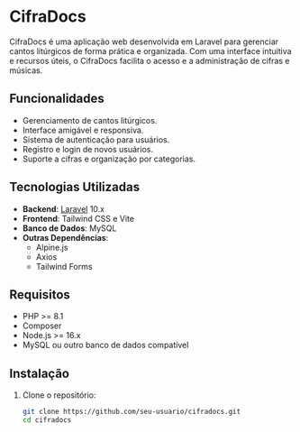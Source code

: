 # CifraDocs

CifraDocs é uma aplicação web desenvolvida em Laravel para gerenciar cantos litúrgicos de forma prática e organizada. Com uma interface intuitiva e recursos úteis, o CifraDocs facilita o acesso e a administração de cifras e músicas.

## Funcionalidades

- Gerenciamento de cantos litúrgicos.
- Interface amigável e responsiva.
- Sistema de autenticação para usuários.
- Registro e login de novos usuários.
- Suporte a cifras e organização por categorias.

## Tecnologias Utilizadas

- **Backend**: [Laravel](https://laravel.com) 10.x
- **Frontend**: Tailwind CSS e Vite
- **Banco de Dados**: MySQL
- **Outras Dependências**:
  - Alpine.js
  - Axios
  - Tailwind Forms

## Requisitos

- PHP >= 8.1
- Composer
- Node.js >= 16.x
- MySQL ou outro banco de dados compatível

## Instalação

1. Clone o repositório:
   ```bash
   git clone https://github.com/seu-usuario/cifradocs.git
   cd cifradocs